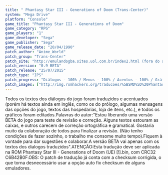 ```yaml
---
title: " Phantasy Star III - Generations of Doom (Trans-Center)"
system: "Mega Drive"
platform: "Console"
game_title: "Phantasy Star III - Generations of Doom"
game_category: "RPG"
game_players: "1"
game_developer: "Sega"
game_publisher: "Sega"
game_release_date: "20/04/1990"
patch_author: "Anime_World"
patch_group: "Trans-Center"
patch_site: "http://emulandogba.sites.uol.com.br/index2.html (fora do ar)"
patch_version: "0.9 BETA"
patch_release: "25/07/2015"
patch_type: "IPS"
patch_progress: "Diálogos - 100% / Menus - 100% / Acentos - 100% / Gráficos - 100%"
patch_images: ["http://img.romhackers.org/traducoes/%5BSMD%5D%20Phantasy%20Star%20III%20-%20Generations%20of%20Doom%20-%20Trans-Center%20-%201.png","http://img.romhackers.org/traducoes/%5BSMD%5D%20Phantasy%20Star%20III%20-%20Generations%20of%20Doom%20-%20Trans-Center%20-%202.png","http://img.romhackers.org/traducoes/%5BSMD%5D%20Phantasy%20Star%20III%20-%20Generations%20of%20Doom%20-%20Trans-Center%20-%203.png"]
---
```

Todos os textos dos diálogos do jogo foram traduzidos e acentuados (porém há textos ainda em inglês, como os do prólogo, algumas mensagens das opções do jogo, textos das hospedarias, loja de itens, etc.), e todos os gráficos foram editados.Palavras do autor:"Estou liberando uma versão BETA do jogo para teste de revisão e correção. Alguns textos estouram as caixas, e outros carecem de correção ortográfica e gramatical. Gostaria muito da colaboração de todos para finalizar a revisão. (Não tenho condições de fazer sozinho, o trabalho me consome muito tempo).Fiquem à vontade para dar sugestões e colaborar.A versão BETA vai apenas com os textos dos dialogos traduzidos".ATENÇÃO:Esta tradução deve ser aplicada na ROM Phantasy Star III - Generations of Doom (UE) [!].bin, com CRC32 C6B42B0F.OBS: O patch de tradução já conta com a checksum corrigida, o que torna desnecessário usar a opção auto fix checksum de alguns emuladores.